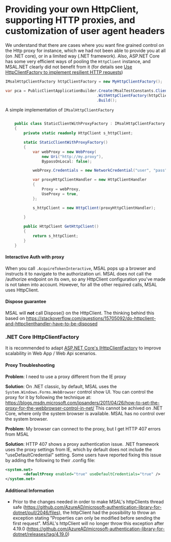 # Providing your own HttpClient, supporting HTTP proxies, and customization of user agent headers

We understand that there are cases where you want fine grained control on the Http proxy for instance, which we had not been able to provide you at all (on .NET core), or in a limited way (.NET framework). Also, ASP.NET Core has some very efficient ways of pooling the `HttpClient` instance, and MSAL.NET clearly did not benefit from it (for details see [Use HttpClientFactory to implement resilient HTTP requests](/dotnet/standard/microservices-architecture/implement-resilient-applications/use-httpclientfactory-to-implement-resilient-http-requests))

```csharp
IMsalHttpClientFactory httpClientFactory = new MyHttpClientFactory();

var pca = PublicClientApplicationBuilder.Create(MsalTestConstants.ClientId) 
                                        .WithHttpClientFactory(httpClientFactory)
                                        .Build();

```
A simple implementation of `IMsalHttpClientFactory`

```csharp

    public class StaticClientWithProxyFactory : IMsalHttpClientFactory
    {
        private static readonly HttpClient s_httpClient;

        static StaticClientWithProxyFactory()
        {
            var webProxy = new WebProxy(
                new Uri("http://my.proxy"),
                BypassOnLocal: false);

            webProxy.Credentials = new NetworkCredential("user", "pass");

            var proxyHttpClientHandler = new HttpClientHandler
            {
                Proxy = webProxy,
                UseProxy = true,
            };

            s_httpClient = new HttpClient(proxyHttpClientHandler);
           
        }

        public HttpClient GetHttpClient()
        {
            return s_httpClient;
        }
    }

```
#### Interactive Auth with proxy

When you call `.AcquireTokenInteractive`, MSAL pops up a browser and instructs it to navigate to the authorization uri. MSAL does not call the /authorize endpoint on its own, so any HttpClient configuration you've made is not taken into account. However, for all the other required calls, MSAL uses HttpClient.


#### Dispose guarantee

MSAL will **not** call Dispose() on the HttpClient. The thinking behind this based on https://stackoverflow.com/questions/15705092/do-httpclient-and-httpclienthandler-have-to-be-disposed

### .NET Core IHttpClientFactory

It is recommended to adapt [ASP.NET Core's IHttpClientFactory](/aspnet/core/fundamentals/http-requests?view=aspnetcore-3.0) to improve scalability in Web App / Web Api scenarios.

#### Proxy Troubleshooting

**Problem**: I need to use a proxy different from the IE proxy

**Solution**: On .NET classic, by default, MSAL uses the `System.Windows.Forms.WebBrowser` control show UI. You can control the proxy for it by following the technique at:  https://blogs.msdn.microsoft.com/jpsanders/2011/04/26/how-to-set-the-proxy-for-the-webbrowser-control-in-net/
This cannot be achived on .NET Core, where only the system browser is available. MSAL has no control over the system browser.

**Problem**: My browser can connect to the proxy, but I get HTTP 407 errors from MSAL

**Solution**: HTTP 407 shows a proxy authentication issue. .NET framework uses the proxy settings from IE, which by default does not include the "useDefaultCredential" setting. Some users have reported fixing this issue by adding the following to their .config file: 

```xml
<system.net>
        <defaultProxy enabled="true" useDefaultCredentials="true" />  
</system.net>
```

#### Additional Information

* Prior to the changes needed in order to make MSAL's httpClients thread safe (https://github.com/AzureAD/microsoft-authentication-library-for-dotnet/pull/2046/files), the httpClient had the possibility to throw an exception stating "Properties can only be modified before sending the first request". MSAL's httpClient will no longer throw this exception after 4.19.0 (https://github.com/AzureAD/microsoft-authentication-library-for-dotnet/releases/tag/4.19.0)